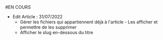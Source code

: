 #EN COURS

- Edit Article : 31/07/2022
    * Gérer les fichiers qui appartiennent déjà à l'article - Les afficher et permettre de les supprimer
    * Afficher le slug en-dessous du titre
    

